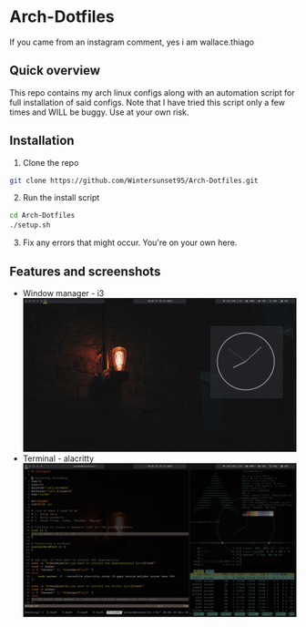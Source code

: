 # Arch-Dotfiles
If you came from an instagram comment, yes i am wallace.thiago

## Quick overview
This repo contains my arch linux configs along with an automation script for full installation of said configs. Note that I have tried this script only a few times and WILL be buggy. Use at your own risk.

## Installation
1. Clone the repo
```bash
git clone https://github.com/Wintersunset95/Arch-Dotfiles.git
```
2. Run the install script
```bash
cd Arch-Dotfiles
./setup.sh
```
3. Fix any errors that might occur. You're on your own here.

## Features and screenshots
- Window manager - i3
![i3](./screenshots/bg1.png)
- Terminal - alacritty
![alacritty](./screenshots/bg2.png)
